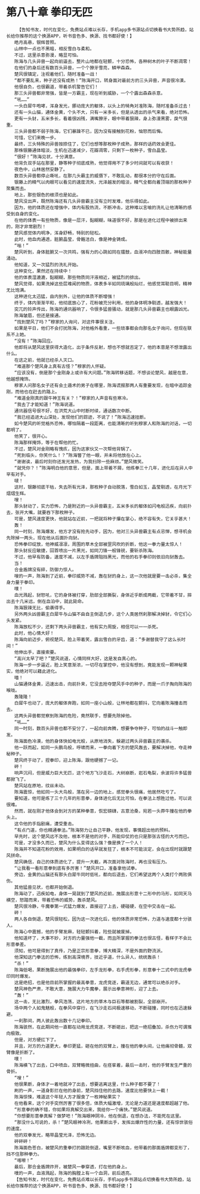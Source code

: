 # 第八十章 拳印无匹
        【告知书友，时代在变化，免费站点难以长存，手机app多书源站点切换看书大势所趋，站长给你推荐的这个换源APP，听书音色多、换源、找书都好使！】
       皓月高悬，银辉普照。
       山林中一点也不黑暗，相反雪白与柔和。
       不过，这里杀意弥漫，略显可怕。
       陈海与几头异兽一起向前逼去，整片山地都在轻颤，十分恐怖，各种树木的叶子不断凋零！
       在他们的身后还有数百头异兽，一个个獠牙雪亮，鳞甲森森。
       楚风很镇定，注视着他们，随时准备一战！
       “都不要乱来，种子还没有成熟！”陈海开口，转身面对最前方的三头异兽，声音很冷漠。
       他很自负，也很霸道，带着杀机警告它们！
       那三头异兽都非常强，皆是一方霸主，现在听到威胁，一个个露出森森杀意。
       “吼……”
       一头白犀牛咆哮，浑身发光，挪动庞大的躯体，以头上的犄角对准陈海，随时准备杀过去！
       还有一头山猫，通体金黄，个头不大，只有一米多长，但是从透出的杀气来看，绝对恐怖。
       更有一头豺，五米多长，看着很凶残，满嘴獠牙，眼中带着狠辣，身上弥漫黑雾，戾气很重。
       三头异兽都不弱于陈海，它们暴躁不已，因为没有接触到花粉，恼怒而后悔。
       可惜，它们来晚一步。
       最终，三头特殊的异兽按捺住了，它们也想等那枚种子成熟，那样的话药效会更佳。
       那株银藤通体暗淡，生机在迅速减少，花瓣凋零，只剩下一枚种子，雪白晶莹。
       “很好！”陈海见状，十分满意。
       他背负双手站在那里，静等种子彻底成熟，他觉得用不了多少时间就可以有收获！
       夜色中，山林居然安静了。
       数百头异兽都停止嘶吼，在那几头霸主的威慑下，不敢乱动，都很本分的守在后面。
       银藤上的精气以肉眼可以看见的速度流失，光泽越发的暗淡，精气全都向着顶端的那枚种子聚集而去。
       地上，那些银色的根须也是如此。
       楚风没出声，既然陈海还有几头异兽霸主没有立时发难，他乐得如此。
       因为，他的体质还在增强中，体内有股热流，不断冲击，这种难以言喻的洗礼让他清晰的感受到自身的变化。
       在他的体表一有些物质，像是一层汗，黏糊糊，味道很不好，那是在进化过程中被排出来的，刚才非常剧烈！
       楚风感觉体内明净，浑身舒畅，特别的轻松。
       此时，他血肉通透，脏腑晶莹，骨骼洁白，像是神金铸成。
       “嗡！”
       楚风听到，身体脏腑又一次共鸣，强有力的心跳如同在擂鼓，血液冲向四肢百骸，神秘能量涌动。
       他知道，又一次猛烈的洗礼开始。
       这种变化，果然还在持续中！
       他的体表湿漉漉，黏糊糊，那些物质同汗液相近，被猛烈的排出。
       楚风觉得，如果洗掉这些层难闻的物质，体表多半如同琉璃般灿烂，他感觉耳聪目明，精神无比饱满。
       这种进化太迅猛，由内到外，让他的体质不断增强！
       终于，体内渐渐平和，他彻底放心了，花粉被充分利用，他的身体明净剔透，越发强大！
       突兀的铃声传出，陈海的通讯器响了，令很多猛兽骚动，就是那几头异兽霸主也眼露凶光。
       陈海皱眉，但还是接通。
       “找到楚风了吗？”穆家的人询问，对这件事很关注。
       如果是平日，他们不会打扰陈海，对他格外看重，一些琐事都会向那名女子询问，但现在联系不上她。
       “没有！”陈海回应。
       他即将从楚风这里获得大造化，出于条件反射，想也不想就否定了，他的本意是不想泄露出什么。
       在这之前，他就已经杀人灭口。
       “难道那个楚风身上真有古怪？”穆家的人怀疑。
       “应该没有，倒是那个金刚身上或许有大问题。”陈海转移话题，不想谈论楚风，越是在意，他越想掩饰。
       穆家人问那名女子还有会土遁术的男子在哪里，陈海谎报那两人有重要发现，在暗中追踪金刚，而他也在赶去的路上。
       “难道金刚真的跟牛神王有关？！”穆家的人声音有些寒冷。
       “我去了才能知道！”陈海说道。
       通讯器信号很不好，在洪荒大山中时断时续，通话数次中断。
       “我已经追进大山深处，发现他们的踪迹，不说了！”陈海迅速挂断。
       如今楚风的听觉格外恐怖，哪怕隔着一段距离，也能清晰的听到穆家人和陈海的对话，一切都明了。
       他笑了，很开心。
       陈海那样掩饰，等于在帮他的忙。
       不过，楚风对金刚略有愧疚，因为这家伙又一次帮他背锅了。
       “死到临头，你笑什么！？”陈海瞥了他一眼，并未将他放在心上。
       “谢谢诶，最后时刻你还发光发热，为我扫除一些麻烦。”楚风微笑。
       “就凭你？！”陈海明白他的意思，但是，面上带着不屑，他练拳三十几年，进化后在异人中罕有对手。
       啵！
       这时，银藤彻底干枯，失去所有光泽，那枚种子自动脱落，雪白如玉，晶莹剔透，在月光下熠熠生辉。
       嗖！
       那头豺动了，实力恐怖，乃是附近的一头异兽霸主，五米多长的躯体如闪电般迅疾，向前扑去，张开大嘴，就要吞下那枚种子。
       可是，楚风速度更快，他就站在近前，一把就将种子攥在掌心，绝不容有失，它关乎甚大！
       轰！
       同一时刻，陈海爆发，他方才没有抢先动手，因为，他对三头异兽霸主有点忌惮，想寻机会先除掉一两头，现在他从后面扑向豺。
       恐怖拳印绽放，他神威凛凛，周围的草木全部被罡风吹的折断，他这一拳力量太惊人！
       那头豺反应敏捷，回首喷出一片黑光，如同刀锋一般锋锐，要斩杀陈海。
       不过，他早有防备，速度不减，以左手盾牌阻挡黑光，而他的右手拳印则依旧向豺轰去。
       当！
       合金盾牌没有碎，防御力惊人。
       嗖的一声，陈海到了近前，拳印威势不减，轰在豺的身上，这一次他就是要一击必杀，集全身力量于拳印。
       噗！
       血光溅起，豺怒吼，它的身体被打穿，肋部全部撕裂，身体近乎断成两截，它带着不甘，摔出去十几米远，倒在血泊中，就此毙命。
       陈海狠辣无比，偷袭得手。
       另外两头凶兽霸主白犀牛与山猫不由自主倒退几步，这个人类居然刹那解决掉豺，令它们心头发紧。
       陈海放松不少，还剩下两头异兽霸主，他有实力周旋，相信可以一一杀死。
       此时，他心情大好！
       陈海向前迈步，俯视楚风，脸上带着笑，露出雪白的牙齿，道：“多谢替我守了这么长时间！”
       他伸出手，直接索要。
       “高兴太早了吧？”楚风说道，心情同样大好，这是发自真心的。
       陈海一步一步逼近，脸上笑意渐浓，一切尽在掌控中，他没有想到，竟能发现一颗神秘果实，他绝对可以藉此进化。
       喵！
       山猫通体金黄，迅速出击，向前扑来，它没去抢夺楚风手中的种子，而是一爪子掏向陈海的喉咙。
       轰隆隆！
       白犀牛也动了，庞大的躯体奔跑，如同一座小山般，让林地都在颤抖，它向着陈海撞击而去。
       这两头异兽都觉察到陈海的危险，竟然联手，想要先除掉他。
       “吼……”
       同一时刻，数百头异兽也都不安分了，一起向前奔腾，想要争夺种子，可怕的战斗一触即发。
       陈海面色冷漠，他的身体快如电光般，从原地消失，躲避过两头异兽霸主的袭杀。
       他一跃而起，如同一头鹏鸟般，呼啸而来，一拳向着下方的楚风轰去，要解决掉他，夺走神秘种子。
       楚风终于动了，捏拳印，迎上陈海，跟他硬撼了一记。
       砰！
       响声沉闷，但是威力巨大无匹，这个地方飞沙走石，大树崩断，岩石龟裂，余波将许多猛兽都掀飞了。
       楚风站在原地，纹丝未动。
       陈海震惊，他如同一头大鸟般，落在另一边的地上，感觉拳头很痛，他居然吃亏了。
       要知道，他可是练了三十几年的形意拳，身体进化后无比可怕，在拳法上想胜过他，可以说很难。
       然而，就在刚才他体会到对方的某种拳意，恢宏磅礴，古意沧桑，宛若一头莽牛撞在他的拳头上。
       这令他的手指剧痛，遭受重击。
       “有点门道，你也精通拳法。”陈海努力让自己平静，他发现，事情超出他的预料。
       早先时，这个楚风远不及他，根本不是他的对手，所能仰仗的也只是那张古怪的大弓而已。
       可是，才没多久而已，楚风为什么变得这么强？像是换了一个人！
       陈海并不知道花粉的效用，如果明白的话早就发狂了，根本不可能淡定，会在出现时就跟楚风拼命。
       楚风确信，自己的体质进化了，提升一大截，再次面对陈海时，再也没有压力。
       “让我看一看形意拳到底有多厉害！”楚风开口，准备拿他试拳。
       旁边，金黄的山猫还有那头白犀牛同时低吼，都向后退去，它们希望这两个人类打个两败俱伤。
       其他猛兽见状，也都开始倒退。
       陈海动了，迅疾如电，身体一晃就到了楚风的近前，施展出形意十二形中的马形，如同天马横空，怒踏而来，带着恐怖的威势，轰杀楚风。
       楚风很冷静，牛魔拳第一式猛力爆发，直接迎了上去，硬碰硬，在空中交击在一起。
       砰！
       两人各自倒退，楚风很轻松，因为这一次进化后，他的体质非常恐怖，力道与速度都十分骇人。
       陈海心中震撼，他的手臂发麻，轻轻颤抖着，险些就被废掉。
       他知道坏了，大事不妙，对方的力量强他一截，而且所掌握的拳法也很古怪，看样子不会比形意拳差。
       须知，他可是得到了真传，乃是正宗形意拳，博大精深，不是外面的野流派。
       他深知这门拳法的恐怖，练到高深境界，技近乎道，什么异人，统统轰杀！
       “杀！”
       陈海低喝，果断施展出他的最强拳印，左手龙形拳，右手虎形拳，形意拳十二式中的龙虎拳印同时爆发。
       这是绝招，也是他目前所掌握的最高拳意，龙虎竞逐，霸道无边，通常可以绝杀对手。
       楚风神色严肃，不敢大意，施展大力牛魔拳，展示出拳意神形，迎了上去。
       “轰！”
       这一击，无比激烈，拳风浩荡，这片地方的草木与巨石等都被割裂，全部崩开。
       场中两个人如鬼魅般，在拳风中穿行，在飞沙走石间极速移动，不断碰撞，同时也在迅速躲避。
       一刹那间，两人彼此轰出数十几记拳印。
       陈海骇然，在此期间他一直都在动用龙虎竞逐，不断砸出，把这一绝招叠加，杀伤力可谓推向极致。
       但是，对方硬扛下了。
       并且，对方的力道更大，拳印更猛，砸在他的双臂上，撞在他的拳头间，让他痛彻骨髓，双臂像是折断了。
       噗！
       陈海横飞了出去，口中喷血，双臂略微扭曲，在痉挛着，最后一击时，他的手臂发生严重的骨折。
       “嗖！”
       他很果断，身体才一着地就冲了出去，想要逃离这里，什么种子都不要了！
       刷的一声，一道身影拦在他的身前，楚风挡住他的去路，速度比他要快上一截！
       陈海惊悚，难道这个年轻人方才服食了一枚神秘果实？
       在他看来，这个对手突然厉害了很多倍，体质大幅激增，无论是力道还是速度都超越了他。
       “形意拳的确不错，你如果将真解交出来，我给你一个痛快。”楚风说道。
       “你想要形意拳真解？做梦吧！”陈海眼神阴冷，他在倒退，在想办法，不能死在这里。
       “那没什么可说的，杀！”楚风眼神冷冽，他果断出手，发挥出爆炸性的力量，还有惊世骇俗的速度。
       他的双拳发光，略带晶莹光泽，恐怖无边。
       砰砰砰！
       陈海面色苍白，被楚风的重拳打的踉跄倒退，嘴里不断咳血，他带着的那面盾牌都变形了，挡不住那种拳力。
       “喀嚓！”
       最后，那合金盾牌炸开，被楚风一拳穿透，打在他的身上。
       噗的一声，血液溅起，陈海的胸膛上有一个血洞，前后透亮。
       【告知书友，时代在变化，免费站点难以长存，手机app多书源站点切换看书大势所趋，站长给你推荐的这个换源APP，听书音色多、换源、找书都好使！】